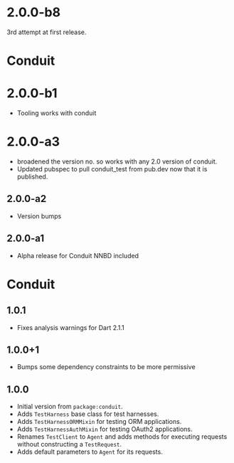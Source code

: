 # 2.0.0-b8
3rd attempt at first release.

# Conduit

# 2.0.0-b1

- Tooling works with conduit

# 2.0.0-a3
- broadened the version no. so works with any 2.0 version of conduit.
- Updated pubspec to pull conduit_test from pub.dev now that it is published.

## 2.0.0-a2

- Version bumps

## 2.0.0-a1

- Alpha release for Conduit NNBD included

# Conduit

## 1.0.1

- Fixes analysis warnings for Dart 2.1.1

## 1.0.0+1

- Bumps some dependency constraints to be more permissive

## 1.0.0

- Initial version from `package:conduit`.
- Adds `TestHarness` base class for test harnesses.
- Adds `TestHarnessORMMixin` for testing ORM applications.
- Adds `TestHarnessAuthMixin` for testing OAuth2 applications.
- Renames `TestClient` to `Agent` and adds methods for executing requests without constructing a `TestRequest`.
- Adds default parameters to `Agent` for its requests.
